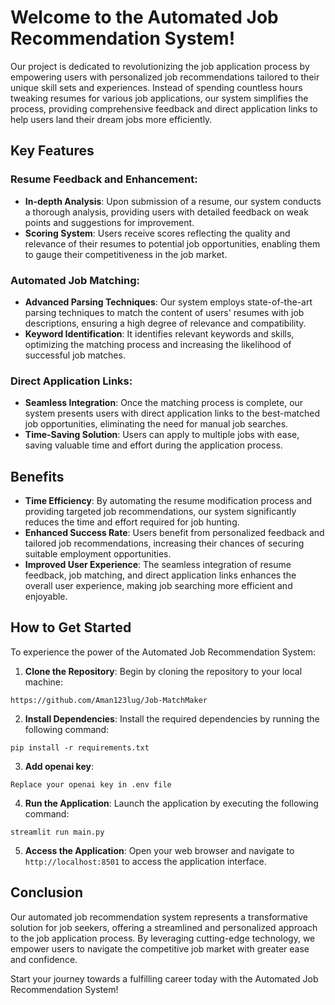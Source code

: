 # Welcome to the Automated Job Recommendation System!

Our project is dedicated to revolutionizing the job application process by empowering users with personalized job recommendations tailored to their unique skill sets and experiences. Instead of spending countless hours tweaking resumes for various job applications, our system simplifies the process, providing comprehensive feedback and direct application links to help users land their dream jobs more efficiently.

## Key Features

### Resume Feedback and Enhancement:

- **In-depth Analysis**: Upon submission of a resume, our system conducts a thorough analysis, providing users with detailed feedback on weak points and suggestions for improvement.
- **Scoring System**: Users receive scores reflecting the quality and relevance of their resumes to potential job opportunities, enabling them to gauge their competitiveness in the job market.

### Automated Job Matching:

- **Advanced Parsing Techniques**: Our system employs state-of-the-art parsing techniques to match the content of users' resumes with job descriptions, ensuring a high degree of relevance and compatibility.
- **Keyword Identification**: It identifies relevant keywords and skills, optimizing the matching process and increasing the likelihood of successful job matches.

### Direct Application Links:

- **Seamless Integration**: Once the matching process is complete, our system presents users with direct application links to the best-matched job opportunities, eliminating the need for manual job searches.
- **Time-Saving Solution**: Users can apply to multiple jobs with ease, saving valuable time and effort during the application process.

## Benefits

- **Time Efficiency**: By automating the resume modification process and providing targeted job recommendations, our system significantly reduces the time and effort required for job hunting.
- **Enhanced Success Rate**: Users benefit from personalized feedback and tailored job recommendations, increasing their chances of securing suitable employment opportunities.
- **Improved User Experience**: The seamless integration of resume feedback, job matching, and direct application links enhances the overall user experience, making job searching more efficient and enjoyable.

## How to Get Started

To experience the power of the Automated Job Recommendation System:

1. **Clone the Repository**: Begin by cloning the repository to your local machine:

```
https://github.com/Aman123lug/Job-MatchMaker
```


2. **Install Dependencies**: Install the required dependencies by running the following command:

```
pip install -r requirements.txt
```

3. **Add openai key**:
```
Replace your openai key in .env file
```


4. **Run the Application**: Launch the application by executing the following command:

```
streamlit run main.py
```


5. **Access the Application**: Open your web browser and navigate to `http://localhost:8501` to access the application interface.

## Conclusion

Our automated job recommendation system represents a transformative solution for job seekers, offering a streamlined and personalized approach to the job application process. By leveraging cutting-edge technology, we empower users to navigate the competitive job market with greater ease and confidence.

Start your journey towards a fulfilling career today with the Automated Job Recommendation System!
